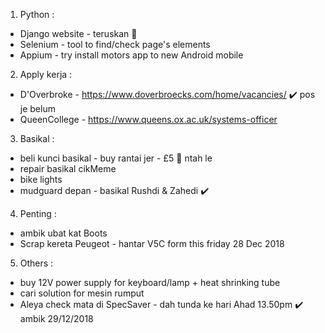 1) Python :
  - Django website - teruskan :tractor:
  - Selenium - tool to find/check page's elements
  - Appium - try install motors app to new Android mobile
  
2) Apply kerja :
  - D'Overbroke -  https://www.doverbroecks.com/home/vacancies/  :heavy_check_mark: pos je belum
  - QueenCollege - https://www.queens.ox.ac.uk/systems-officer
  
3) Basikal :
  - beli kunci basikal - buy rantai jer - £5 :helicopter: ntah le
  - repair basikal cikMeme
  - bike lights
  - mudguard depan - basikal Rushdi & Zahedi :heavy_check_mark:
  
4) Penting :
  - ambik ubat kat Boots
  - Scrap kereta Peugeot - hantar V5C form this friday 28 Dec 2018
  
5) Others :
  - buy 12V power supply for keyboard/lamp + heat shrinking tube
  - cari solution for mesin rumput
  - Aleya check mata di SpecSaver - dah tunda ke hari Ahad 13.50pm :heavy_check_mark: ambik 29/12/2018
